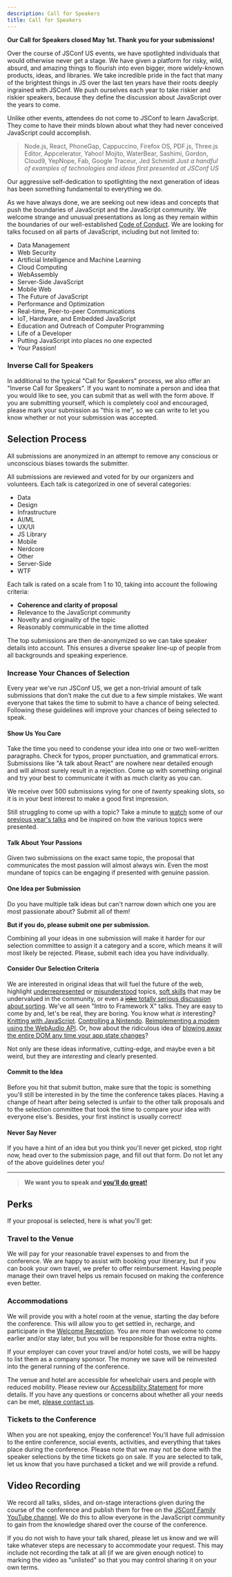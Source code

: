 ```yaml
---
description: Call for Speakers
title: Call for Speakers
---
```


<aside class="Page-CallToAction">
  <strong>
    Our Call for Speakers closed May 1st. Thank you for your submissions!
  </strong>
</aside>

Over the course of JSConf US events, we have spotlighted individuals that would otherwise never get a stage. We have given a platform for risky, wild, absurd, and amazing things to flourish into even bigger, more widely-known products, ideas, and libraries. We take incredible pride in the fact that many of the brightest things in JS over the last ten years have their roots deeply ingrained with JSConf. We push ourselves each year to take riskier and riskier speakers, because they define the discussion about JavaScript over the years to come.

Unlike other events, attendees do not come to JSConf to learn JavaScript. They come to have their minds blown about what they had never conceived JavaScript could accomplish.

> Node.js, React, PhoneGap, Cappuccino, Firefox OS, PDF.js, Three.js Editor, Appcelerator, Yahoo! Mojito, WaterBear, Sashimi, Gordon, Cloud9, YepNope, Fab, Google Traceur, Jed Schmidt
> <cite>Just a handful of examples of technologies and ideas first presented at JSConf US</cite>

Our aggressive self-dedication to spotlighting the next generation of ideas has been something fundamental to everything we do.

As we have always done, we are seeking out new ideas and concepts that push the boundaries of JavaScript and the JavaScript community. We welcome strange and unusual presentations as long as they remain within the boundaries of our well-established [Code of Conduct](/code-of-conduct/). We are looking for talks focused on all parts of JavaScript, including but not limited to:

* Data Management
* Web Security
* Artificial Intelligence and Machine Learning
* Cloud Computing
* WebAssembly
* Server-Side JavaScript
* Mobile Web
* The Future of JavaScript
* Performance and Optimization
* Real-time, Peer-to-peer Communications
* IoT, Hardware, and Embedded JavaScript
* Education and Outreach of Computer Programming
* Life of a Developer
* Putting JavaScript into places no one expected
* Your Passion!

### Inverse Call for Speakers

In additional to the typical "Call for Speakers" process, we also offer an "Inverse Call for Speakers". If you want to nominate a person and idea that you would like to see, you can submit that as well with the form above. If you are submitting yourself, which is completely cool and encouraged, please mark your submission as "this is me", so we can write to let you know whether or not your submission was accepted.

## Selection Process

All submissions are anonymized in an attempt to remove any conscious or unconscious biases towards the submitter.

All submissions are reviewed and voted for by our organizers and volunteers. Each talk is categorized in one of several categories:

* Data
* Design
* Infrastructure
* AI/ML
* UX/UI
* JS Library
* Mobile
* Nerdcore
* Other
* Server-Side
* WTF

Each talk is rated on a scale from 1 to 10, taking into account the following criteria:

* **Coherence and clarity of proposal**
* Relevance to the JavaScript community
* Novelty and originality of the topic
* Reasonably communicable in the time allotted

The top submissions are then de-anonymized so we can take speaker details into account. This ensures a diverse speaker line-up of people from all backgrounds and speaking experience.

### Increase Your Chances of Selection

Every year we've run JSConf US, we get a non-trivial amount of talk submissions that don’t make the cut due to a few simple mistakes. We want everyone that takes the time to submit to have a chance of being selected. Following these guidelines will improve your chances of being selected to speak.

#### Show Us You Care

Take the time you need to condense your idea into one or two well-written paragraphs. Check for typos, proper punctuation, and grammatical errors. Submissions like "A talk about React" are nowhere near detailed enough and will almost surely result in a rejection. Come up with something original and try your best to communicate it with as much clarity as you can.

We receive over 500 submissions vying for one of _twenty_ speaking slots, so it is in your best interest to make a good first impression.

Still struggling to come up with a topic? Take a minute to [watch][yt-lastcall] some of our [previous year's talks][yt-2015] and be inspired on how the various topics were presented.

#### Talk About Your Passions

Given two submissions on the exact same topic, the proposal that communicates the most passion will almost always win. Even the most mundane of topics can be engaging if presented with genuine passion.

#### One Idea per Submission

Do you have multiple talk ideas but can't narrow down which one you are most passionate about? Submit all of them!

**But if you do, please submit one per submission.**

Combining all your ideas in one submission will make it harder for our selection committee to assign it a category and a score, which means it will most likely be rejected. Please, submit each idea you have individually.

#### Consider Our Selection Criteria

We are interested in original ideas that will fuel the future of the web, highlight [underrepresented][auto-a11y] or [misunderstood][emo-safety] topics, [soft skills][soft-talk] that may be undervalued in the community, or even a [~~joke~~ totally serious discussion about sorting][jorts]. We've all seen "Intro to Framework X" talks. They are easy to come by and, let's be real, they are boring. You know what _is_ interesting? [Knitting with JavaScript][knitting-js]. [Controlling a Nintendo][nes-js]. [Reimplementing a modem using the WebAudio API][modem-js]. Or, how about the ridiculous idea of [blowing away the entire DOM any time your app state changes][react-js]?

Not only are these ideas informative, cutting-edge, and maybe even a bit weird, but they are _interesting_ and clearly presented.

#### Commit to the Idea

Before you hit that submit button, make sure that the topic is something you'll still be interested in by the time the conference takes places. Having a change of heart after being selected is unfair to the other talk proposals and to the selection committee that took the time to compare your idea with everyone else's. Besides, your first instinct is usually correct!

#### Never Say Never

If you have a hint of an idea but you think you'll never get picked, stop right now, head over to the submission page, and fill out that form. Do not let any of the above guidelines deter you!

---

> **We want you to speak and [you'll do great!](https://www.youtube.com/watch?v=eaIvk1cSyG8)**

## Perks

If your proposal is selected, here is what you'll get:

### Travel to the Venue

We will pay for your reasonable travel expenses to and from the conference. We are happy to assist with booking your itinerary, but if you can book your own travel, we prefer to offer reimbursement. Having people manage their own travel helps us remain focused on making the conference even better.

### Accommodations

We will provide you with a hotel room at the venue, starting the day before the conference. This will allow you to get settled in, recharge, and participate in the [Welcome Reception](/schedule/#welcome-reception). You are more than welcome to come earlier and/or stay later, but you will be responsible for those extra nights.

If your employer can cover your travel and/or hotel costs, we will be happy to list them as a company sponsor. The money we save will be reinvested into the general running of the conference.

The venue and hotel are accessible for wheelchair users and people with reduced mobility. Please review our [Accessibility Statement](/accessibility/) for more details. If you have any questions or concerns about whether all your needs can be met, [please contact us](mailto:derek@jsconf.us).

### Tickets to the Conference

When you are not speaking, enjoy the conference! You'll have full admission to the entire conference, social events, activities, and everything that takes place during the conference. Please note that we may not be done with the speaker selections by the time tickets go on sale. If you are selected to talk, let us know that you have purchased a ticket and we will provide a refund.

## Video Recording

We record all talks, slides, and on-stage interactions given during the course of the conference and publish them for free on the [JSConf Family YouTube channel][yt]. We do this to allow everyone in the JavaScript community to gain from the knowledge shared over the course of the conference.

If you do not wish to have your talk shared, please let us know and we will take whatever steps are necessary to accommodate your request. This may include not recording the talk at all (if we are given enough notice) to marking the video as "unlisted" so that you may control sharing it on your own terms.

[yt-lastcall]: https://www.youtube.com/watch?v=NrmUU_Dzqqo&list=PL37ZVnwpeshEV5FASM9f8K29kCrHiKIwO
[yt-2015]: https://www.youtube.com/watch?v=1DoveeFXptY&list=PL37ZVnwpeshEkVjFZlLm1krvx0mPYPOoq
[knitting-js]: https://www.youtube.com/watch?v=X1Cc1vrvjdY
[nes-js]: https://www.youtube.com/watch?v=zf1sWtKKvys
[modem-js]: https://www.youtube.com/watch?v=UKa20yPzGbU
[react-js]: https://www.youtube.com/watch?v=GW0rj4sNH2w
[soft-talk]: https://www.youtube.com/watch?v=1pBxxuxvCjU
[auto-a11y]: https://www.youtube.com/watch?v=-XUmf_RPF8k
[jorts]: https://www.youtube.com/watch?v=pj4U_W0OFoE
[emo-safety]: https://www.youtube.com/watch?v=0_mgp_VWIe0
[yt]: https://youtube.com/jsconfeu
